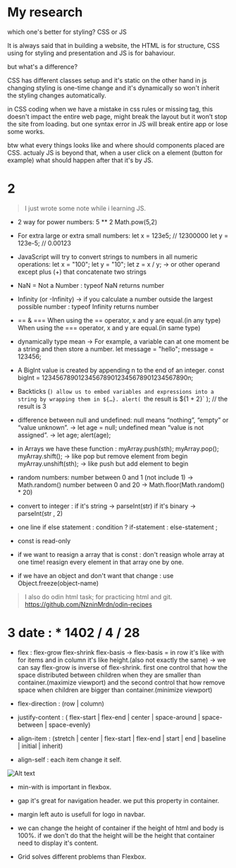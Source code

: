 # My research

which one's better for styling? CSS or JS

It is always said that in building a website, the HTML is for structure, CSS using for styling and presentation and JS is for bahaviour.

but what's a difference?

CSS has different classes setup and it's static on the other hand in js changing styling is one-time change and it's dynamically so won't inherit the styling changes automatically.

in CSS coding when we have a mistake in css rules or missing tag, this doesn't impact the entire web page, might break the layout but it won’t stop the site from loading. but one syntax error in JS will break entire app or lose some works.

btw what every things looks like and where should components placed are CSS. actualy JS is beyond that, when a user click on a element (button for example) what should happen after that it's by JS.

# 2

> I just wrote some note while i learning JS.

- 2 way for power numbers:
5 ** 2
Math.pow(5,2)

- For extra large or extra small numbers:
let x = 123e5;    // 12300000
let y = 123e-5;   // 0.00123

- JavaScript will try to convert strings to numbers in all numeric operations:
let x = "100";
let y = "10";
let z = x / y; -> or other operand except plus (+) that concatenate two strings

- NaN = Not a Number : typeof NaN returns number

- Infinity (or -Infinity) -> if you calculate a number outside the largest possible number : typeof Infinity returns number

- == & ===
 When using the == operator, x and y are equal.(in any type)
 When using the === operator, x and y are equal.(in same type)

- dynamically type mean -> For example, a variable can at one moment be a string and then store a number.
let message = "hello";
message = 123456;

- A BigInt value is created by appending n to the end of an integer.
const bigInt = 1234567890123456789012345678901234567890n;

- Backticks (`) allow us to embed variables and expressions into a string by wrapping them in ${…}.
alert( `the result is ${1 + 2}` ); // the result is 3

- difference between null and undefined:
null means “nothing”, “empty” or “value unknown”.
-> let age = null;
undefined mean  “value is not assigned”. 
-> let age;
   alert(age); 

- in Arrays we have these function :
myArray.push(sth);
myArray.pop();
myArray.shift(); -> like pop but remove element from begin 
myArray.unshift(sth); -> like push but add element to begin 

- random numbers:
number between 0 and 1 (not include 1) -> Math.random()
number between 0 and 20 -> Math.floor(Math.random() * 20)

- convert to integer :
if it's string -> parseInt(str)
if it's binary -> parseInt(str , 2)

- one line if else statement :
condition ? if-statement : else-statement ;

- const is read-only

- if we want to reasign a array that is const :
 don't reasign whole array at one time!
 reasign every element in that array one by one.

- if we have an object and don't want that change :
use Object.freeze(object-name) 

> I also do odin html task; for practicing html and git.
https://github.com/NzninMrdn/odin-recipes

# 3 date : * 1402 / 4 / 28

- flex : flex-grow flex-shrink flex-basis
-> flex-basis = in row it's like with for items and in column it's like height.(also not exactly the same)
-> we can say flex-grow is inverse of flex-shrink. 
   first one control that how the space distributed between children when they are smaller than container.(maximize viewport)
   and the second control that how remove space when children are bigger than container.(minimize viewport)

- flex-direction : (row | column)
- justify-content : ( flex-start | flex-end | center | space-around | space-between | space-evenly)
- align-item : (stretch | center |  flex-start | flex-end | start | end | baseline | initial | inherit)
- align-self : each item change it self.

![Alt text](F:\N\javascripts\images\justify&align.png "a title")

- min-with is important in flexbox.

- gap it's great for navigation header. we put this property in container.

- margin left auto is usefull for logo in navbar.

- we can change the height of container if the height of html and body is 100%. if we don't do that the 
height will be the height that container need to display it's content.

- Grid solves different problems than Flexbox.